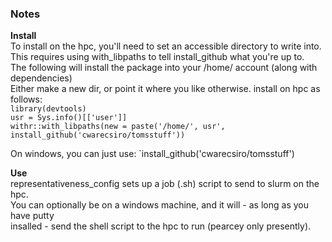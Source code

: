 ### Notes  

**Install**    
To install on the hpc, you'll need to set an accessible directory to write into.   
This requires using with_libpaths to tell install_github what you're up to.   
The following will install the package into your /home/ account (along with dependencies)  
Either make a new dir, or point it where you like otherwise.
install on hpc as follows:  
`library(devtools)`  
`usr = Sys.info()[['user']]`  
`withr::with_libpaths(new = paste('/home/', usr', install_github('cwarecsiro/tomsstuff'))`

On windows, you can just use:
`install_github('cwarecsiro/tomsstuff')

**Use**  
representativeness_config sets up a job (.sh) script to send to slurm on the hpc.  
You can optionally be on a windows machine, and it will - as long as you have putty   
insalled - send the shell script to the hpc to run (pearcey only presently).